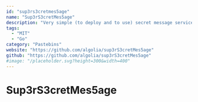 ```yaml
---
id: "sup3rs3cretmes5age"
name: "Sup3rS3cretMes5age"
description: "Very simple (to deploy and to use) secret message service using Hashicorp Vault as a secrets storage."
tags:
  - "MIT"
  - "Go"
category: "Pastebins"
website: "https://github.com/algolia/sup3rS3cretMes5age"
github: "https://github.com/algolia/sup3rS3cretMes5age"
#image: "/placeholder.svg?height=300&width=400"
---
```


# Sup3rS3cretMes5age
